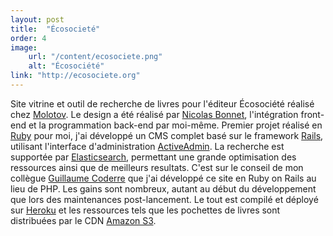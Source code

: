 ```yaml
---
layout: post
title:  "Écosocieté"
order: 4
image:
    url: "/content/ecosociete.png"
    alt: "Écosociété"
link: "http://ecosociete.org"
---
```


Site vitrine et outil de recherche de livres pour l'éditeur Écosociété réalisé chez [Molotov](http://molotov.ca). Le design a été réalisé par [Nicolas Bonnet](http://www.tostaky.co/nicolas/), l'intégration front-end et la programmation back-end par moi-même.
Premier projet réalisé en [Ruby](https://www.ruby-lang.org/fr/) pour moi, j'ai développé un CMS complet basé sur le framework [Rails](http://rubyonrails.org/), utilisant l'interface d'administration [ActiveAdmin](http://activeadmin.info/). La recherche est supportée par [Elasticsearch](http://elasticsearch.org), permettant une grande optimisation des ressources ainsi que de meilleurs resultats.
C'est sur le conseil de mon collègue [Guillaume Coderre](https://github.com/gcoderre) que j'ai développé ce site en Ruby on Rails au lieu de PHP. Les gains sont nombreux, autant au début du développement que lors des maintenances post-lancement.
Le tout est compilé et déployé sur [Heroku](http://heroku.com) et les ressources tels que les pochettes de livres sont distribuées par le CDN [Amazon S3](http://aws.amazon.com/fr/s3/).